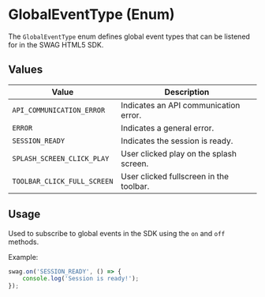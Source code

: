 # GlobalEventType (Enum)

The `GlobalEventType` enum defines global event types that can be listened for in the SWAG HTML5 SDK.

## Values

| Value                          | Description                                      |
|-------------------------------|--------------------------------------------------|
| `API_COMMUNICATION_ERROR`      | Indicates an API communication error.            |
| `ERROR`                       | Indicates a general error.                       |
| `SESSION_READY`                | Indicates the session is ready.                  |
| `SPLASH_SCREEN_CLICK_PLAY`     | User clicked play on the splash screen.          |
| `TOOLBAR_CLICK_FULL_SCREEN`    | User clicked fullscreen in the toolbar.          |

## Usage

Used to subscribe to global events in the SDK using the `on` and `off` methods.

Example:

```javascript
swag.on('SESSION_READY', () => {
    console.log('Session is ready!');
});
```
